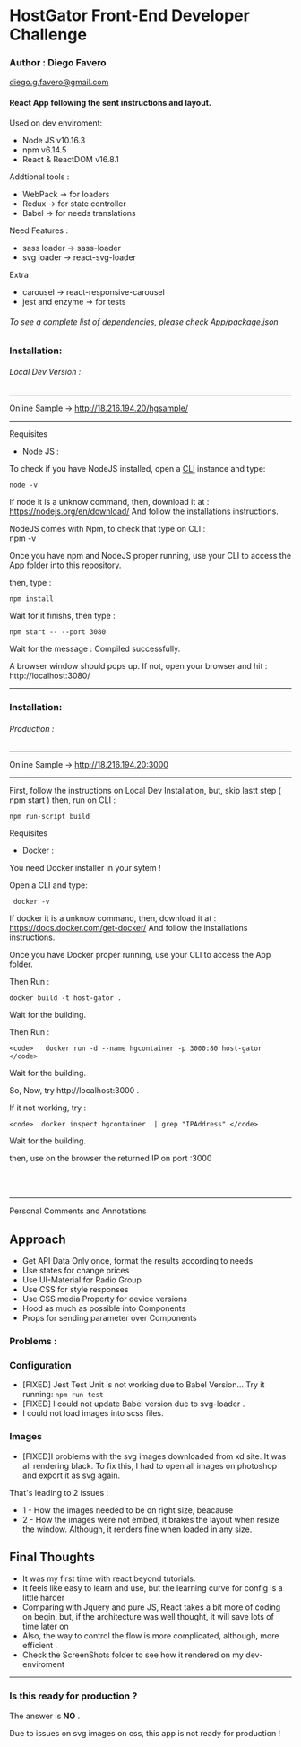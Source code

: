 # HostGator Front-End Developer Challenge
 
### Author : Diego Favero 
<diego.g.favero@gmail.com>



#### React App following the sent instructions and layout.


Used on dev enviroment:

* Node JS v10.16.3
* npm v6.14.5
* React & ReactDOM v16.8.1



Addtional tools :

* WebPack -> for loaders
* Redux -> for state controller
* Babel -> for needs translations

Need Features :

* sass loader -> sass-loader 
* svg loader -> react-svg-loader 

Extra
* carousel -> react-responsive-carousel 
* jest and enzyme -> for tests 



###### To see a complete list of dependencies, please check App/package.json



### Installation:

###### Local Dev Version :

<hr>

Online Sample -> http://18.216.194.20/hgsample/ 
    
<hr>

Requisites 
* Node JS :

To check if you have NodeJS installed, open a <a href="https://en.wikipedia.org/wiki/Command-line_interface">CLI</a> instance and type:

    node -v

If node it is a unknow command, then, download it at :
https://nodejs.org/en/download/
And follow the installations instructions.

NodeJS comes with Npm, to check that type on CLI :
<br>
    npm -v

Once you have npm and NodeJS proper running, use your CLI to access the App folder into this repository.

then, type :

    npm install

Wait for it finishs, then type :

    npm start -- --port 3080

Wait for the message : Compiled successfully.

A browser window should pops up. If not, open your browser and hit : http://localhost:3080/


<hr>


### Installation:

###### Production :


<hr>

Online Sample -> http://18.216.194.20:3000
    
<hr>


First, follow the instructions on Local Dev Installation, but, skip lastt step ( npm start )
then, run on CLI :

    npm run-script build
    

Requisites 
* Docker :


You need Docker installer in your sytem !

Open a CLI and type:

<code> docker -v </code>

If docker it is a unknow command, then, download it at :
https://docs.docker.com/get-docker/
And follow the installations instructions.

Once you have Docker proper running, use your CLI to access the App folder.

Then Run :
    
    docker build -t host-gator .

Wait for the building.


Then Run :

    <code>   docker run -d --name hgcontainer -p 3000:80 host-gator  </code>

Wait for the building.

So, Now, try http://localhost:3000 .


If it not working, try :


    <code>  docker inspect hgcontainer  | grep "IPAddress" </code>

Wait for the building.

then, use on the browser the returned IP on port :3000


<br>
<br>
<hr>
Personal Comments and Annotations

## Approach

* Get API Data Only once, format the results according to needs
* Use states for change prices
* Use UI-Material for Radio Group
* Use CSS for style responses
* Use CSS media Property for device versions
* Hood as much as possible into Components
* Props for sending parameter over Components


### Problems :

### Configuration


* [FIXED] Jest Test Unit is not working due to Babel Version... Try it running: <code>npm run test</code>
* [FIXED] I could not update Babel version due to svg-loader .
* I could not load images into scss files.

### Images

* [FIXED]I problems with the svg images downloaded from xd site. It was all rendering black. 
To fix this, I had to open all images on photoshop and export it as svg again.  


That's leading  to 2 issues :
* 1 - How the images needed to be on right size, beacause   
* 2 - How the images were not embed, it brakes the layout when resize the window. Although, it renders fine when loaded in any size.



##   Final Thoughts

* It was my first time with react beyond tutorials.
* It feels like easy to learn and use, but the learning curve for config is a little harder
* Comparing with Jquery and pure JS, React takes a bit more of coding on begin, but, if the architecture was well thought, it will save lots of time later on
* Also, the way to control the flow is more complicated, although, more efficient .
* Check the ScreenShots folder to see how it rendered on my dev-enviroment  

<hr>

### Is this ready for production ?
   
The answer is <strong>NO</strong> .

Due to issues on svg images on css, this app is not ready for production !

